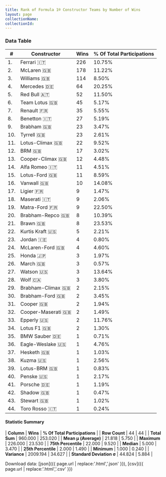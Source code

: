 ```yaml
---
title: Rank of Formula 1® Constructor Teams by Number of Wins
layout: page
collectionName: 
collectionId: 
---
```




<canvas id="chart" width="400" height="180"></canvas>
<script>
var data = {
    "datasets": [
        {
            "backgroundColor": [
                "EB212E",
                "FCA13B",
                "EAE4ED",
                "18A19B",
                "121D32",
                "09630C",
                "FDE139",
                "73C2FB",
                "243F73",
                "274B72",
                "025839",
                "144D44",
                "273027",
                "B21827",
                "025839",
                "336667",
                "0F5DBB",
                "C0BEC3",
                "3FB2B3",
                "243F73",
                "E2F833",
                "D33949",
                "FFFF01",
                "AAAAAA",
                "FFFFFF",
                "E53524",
                "FC8881",
                "A3805E",
                "243F73",
                "07316F",
                "273027",
                "1A2446",
                "DBC75F",
                "F6CA46",
                "20359D",
                "1A284B",
                "FFFFFF",
                "C4333B",
                "457439",
                "2077C9",
                "DDDDDD",
                "FA9B27",
                "FFFFFF",
                "2039C3"
            ],
            "borderColor": [
                "16191A",
                "0D1D20",
                "082957",
                "D7D7D5",
                "FDCC2F",
                "444444",
                "424B52",
                "444444",
                "444444",
                "444444",
                "444444",
                "444444",
                "444444",
                "444444",
                "444444",
                "444444",
                "444444",
                "444444",
                "444444",
                "444444",
                "444444",
                "444444",
                "444444",
                "444444",
                "444444",
                "444444",
                "444444",
                "444444",
                "444444",
                "444444",
                "444444",
                "444444",
                "444444",
                "444444",
                "444444",
                "444444",
                "444444",
                "444444",
                "444444",
                "444444",
                "444444",
                "444444",
                "444444",
                "FC181D"
            ],
            "borderWidth": 1,
            "data": [
                226.0,
                178.0,
                114.0,
                64.0,
                52.0,
                45.0,
                35.0,
                27.0,
                23.0,
                23.0,
                22.0,
                17.0,
                12.0,
                11.0,
                11.0,
                10.0,
                9.0,
                9.0,
                9.0,
                8.0,
                8.0,
                5.0,
                4.0,
                4.0,
                3.0,
                3.0,
                3.0,
                3.0,
                2.0,
                2.0,
                2.0,
                2.0,
                2.0,
                2.0,
                1.0,
                1.0,
                1.0,
                1.0,
                1.0,
                1.0,
                1.0,
                1.0,
                1.0,
                1.0
            ],
            "label": "Wins"
        }
    ],
    "labels": [
        "Ferrari",
        "McLaren",
        "Williams",
        "Mercedes",
        "Red Bull",
        "Team Lotus",
        "Renault",
        "Benetton",
        "Brabham",
        "Tyrrell",
        "Lotus-Climax",
        "BRM",
        "Cooper-Climax",
        "Alfa Romeo",
        "Lotus-Ford",
        "Vanwall",
        "Ligier",
        "Maserati",
        "Matra-Ford",
        "Brabham-Repco",
        "Brawn",
        "Kurtis Kraft",
        "Jordan",
        "McLaren-Ford",
        "Honda",
        "March",
        "Watson",
        "Wolf",
        "Brabham-Climax",
        "Brabham-Ford",
        "Cooper",
        "Cooper-Maserati",
        "Epperly",
        "Lotus F1",
        "BMW Sauber",
        "Eagle-Weslake",
        "Hesketh",
        "Kuzma",
        "Lotus-BRM",
        "Penske",
        "Porsche",
        "Shadow",
        "Stewart",
        "Toro Rosso"
    ]
};
var options = {
  legend: {
    display: false
  },
  scales: {
    xAxes: [{
      ticks: {
        beginAtZero: true,
        maxRotation: 180,
        display: window.innerWidth > 800
      }
    }],
    yAxes: [{
      ticks: {
        beginAtZero: true
      }
    }]
  },
  onResize: function(chart, size) {
    chart.options.scales.xAxes[0].ticks.display = size.width > 800;
  }
};
var chart = new Chart("chart", {
    data: data,
    type: 'bar',
    options: options
});
</script>



### Data Table

| # | Constructor | Wins | % Of Total Participations |
|--|--|--|--|
| 1. | Ferrari 🇮🇹 | 226 | 10.75% |
| 2. | McLaren 🇬🇧 | 178 | 11.22% |
| 3. | Williams 🇬🇧 | 114 | 8.50% |
| 4. | Mercedes 🇩🇪 | 64 | 20.25% |
| 5. | Red Bull 🇦🇹 | 52 | 11.50% |
| 6. | Team Lotus 🇬🇧 | 45 | 5.17% |
| 7. | Renault 🇫🇷 | 35 | 5.55% |
| 8. | Benetton 🇮🇹 | 27 | 5.19% |
| 9. | Brabham 🇬🇧 | 23 | 3.47% |
| 10. | Tyrrell 🇬🇧 | 23 | 2.61% |
| 11. | Lotus-Climax 🇬🇧 | 22 | 9.52% |
| 12. | BRM 🇬🇧 | 17 | 3.02% |
| 13. | Cooper-Climax 🇬🇧 | 12 | 4.48% |
| 14. | Alfa Romeo 🇮🇹 | 11 | 4.51% |
| 15. | Lotus-Ford 🇬🇧 | 11 | 8.59% |
| 16. | Vanwall 🇬🇧 | 10 | 14.08% |
| 17. | Ligier 🇫🇷 | 9 | 1.47% |
| 18. | Maserati 🇮🇹 | 9 | 2.06% |
| 19. | Matra-Ford 🇫🇷 | 9 | 22.50% |
| 20. | Brabham-Repco 🇬🇧 | 8 | 10.39% |
| 21. | Brawn 🇬🇧 | 8 | 23.53% |
| 22. | Kurtis Kraft 🇺🇸 | 5 | 2.21% |
| 23. | Jordan 🇮🇪 | 4 | 0.80% |
| 24. | McLaren-Ford 🇬🇧 | 4 | 4.60% |
| 25. | Honda 🇯🇵 | 3 | 1.97% |
| 26. | March 🇬🇧 | 3 | 0.57% |
| 27. | Watson 🇺🇸 | 3 | 13.64% |
| 28. | Wolf 🇨🇦 | 3 | 3.80% |
| 29. | Brabham-Climax 🇬🇧 | 2 | 2.15% |
| 30. | Brabham-Ford 🇬🇧 | 2 | 3.45% |
| 31. | Cooper 🇬🇧 | 2 | 1.94% |
| 32. | Cooper-Maserati 🇬🇧 | 2 | 1.49% |
| 33. | Epperly 🇺🇸 | 2 | 11.76% |
| 34. | Lotus F1 🇬🇧 | 2 | 1.30% |
| 35. | BMW Sauber 🇩🇪 | 1 | 0.71% |
| 36. | Eagle-Weslake 🇺🇸 | 1 | 4.76% |
| 37. | Hesketh 🇬🇧 | 1 | 1.03% |
| 38. | Kuzma 🇺🇸 | 1 | 2.56% |
| 39. | Lotus-BRM 🇬🇧 | 1 | 0.83% |
| 40. | Penske 🇺🇸 | 1 | 2.17% |
| 41. | Porsche 🇩🇪 | 1 | 1.19% |
| 42. | Shadow 🇬🇧 | 1 | 0.47% |
| 43. | Stewart 🇬🇧 | 1 | 1.02% |
| 44. | Toro Rosso 🇮🇹 | 1 | 0.24% |

#### Statistic Summary

| **Column** | **Wins** | **% Of Total Participations** |
| **Row Count** | 44 | 44 |
| **Total Sum** | 960.000 | 253.020 |
| **Mean μ (Average)** | 21.818 | 5.750 |
| **Maximum** | 226.000 | 23.530 |
| **75th Percentile** | 22.000 | 9.520 |
| **Median** | 5.000 | 3.470 |
| **25th Percentile** | 2.000 | 1.490 |
| **Minimum** | 1.000 | 0.240 |
| **Variance** | 2009.194 | 34.627 |
| **Standard Deviation σ** | 44.824 | 5.884 |

Download data: [json]({{ page.url | replace:'.html','.json' }}), [csv]({{ page.url | replace:'.html','.csv' }})

